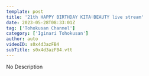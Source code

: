 ```yaml
---
template: post
title: '21th HAPPY BIRTHDAY KITA♡BEAUTY live stream'
date: 2023-05-28T08:33:01Z
tag: ['Tohokusan Channel']
category: ['Iginari Tohokusan']
author: auto 
videoID: s0x4d3azFB4
subTitle: s0x4d3azFB4.vtt
---
```

No Description